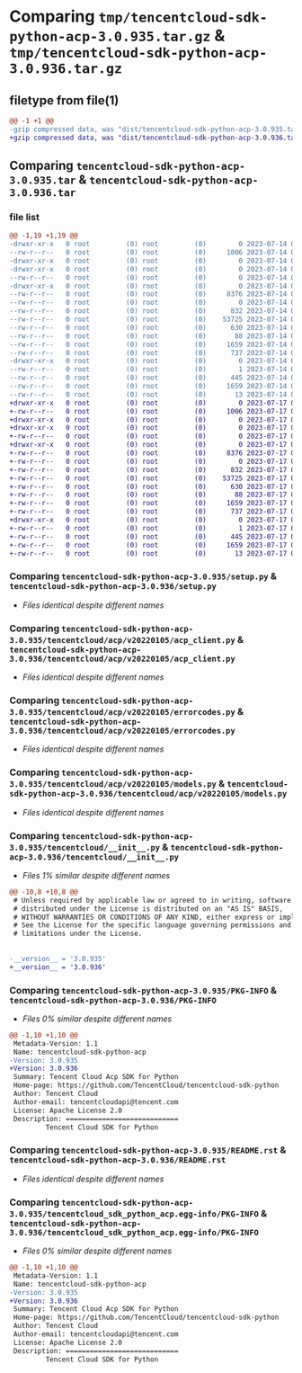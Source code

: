 # Comparing `tmp/tencentcloud-sdk-python-acp-3.0.935.tar.gz` & `tmp/tencentcloud-sdk-python-acp-3.0.936.tar.gz`

## filetype from file(1)

```diff
@@ -1 +1 @@
-gzip compressed data, was "dist/tencentcloud-sdk-python-acp-3.0.935.tar", last modified: Fri Jul 14 00:15:27 2023, max compression
+gzip compressed data, was "dist/tencentcloud-sdk-python-acp-3.0.936.tar", last modified: Mon Jul 17 00:14:46 2023, max compression
```

## Comparing `tencentcloud-sdk-python-acp-3.0.935.tar` & `tencentcloud-sdk-python-acp-3.0.936.tar`

### file list

```diff
@@ -1,19 +1,19 @@
-drwxr-xr-x   0 root         (0) root         (0)        0 2023-07-14 00:15:27.000000 tencentcloud-sdk-python-acp-3.0.935/
--rw-r--r--   0 root         (0) root         (0)     1006 2023-07-14 00:15:27.000000 tencentcloud-sdk-python-acp-3.0.935/setup.py
-drwxr-xr-x   0 root         (0) root         (0)        0 2023-07-14 00:15:27.000000 tencentcloud-sdk-python-acp-3.0.935/tencentcloud/
-drwxr-xr-x   0 root         (0) root         (0)        0 2023-07-14 00:15:27.000000 tencentcloud-sdk-python-acp-3.0.935/tencentcloud/acp/
--rw-r--r--   0 root         (0) root         (0)        0 2023-07-14 00:15:27.000000 tencentcloud-sdk-python-acp-3.0.935/tencentcloud/acp/__init__.py
-drwxr-xr-x   0 root         (0) root         (0)        0 2023-07-14 00:15:27.000000 tencentcloud-sdk-python-acp-3.0.935/tencentcloud/acp/v20220105/
--rw-r--r--   0 root         (0) root         (0)     8376 2023-07-14 00:15:27.000000 tencentcloud-sdk-python-acp-3.0.935/tencentcloud/acp/v20220105/acp_client.py
--rw-r--r--   0 root         (0) root         (0)        0 2023-07-14 00:15:27.000000 tencentcloud-sdk-python-acp-3.0.935/tencentcloud/acp/v20220105/__init__.py
--rw-r--r--   0 root         (0) root         (0)      832 2023-07-14 00:15:27.000000 tencentcloud-sdk-python-acp-3.0.935/tencentcloud/acp/v20220105/errorcodes.py
--rw-r--r--   0 root         (0) root         (0)    53725 2023-07-14 00:15:27.000000 tencentcloud-sdk-python-acp-3.0.935/tencentcloud/acp/v20220105/models.py
--rw-r--r--   0 root         (0) root         (0)      630 2023-07-14 00:15:27.000000 tencentcloud-sdk-python-acp-3.0.935/tencentcloud/__init__.py
--rw-r--r--   0 root         (0) root         (0)       88 2023-07-14 00:15:27.000000 tencentcloud-sdk-python-acp-3.0.935/setup.cfg
--rw-r--r--   0 root         (0) root         (0)     1659 2023-07-14 00:15:27.000000 tencentcloud-sdk-python-acp-3.0.935/PKG-INFO
--rw-r--r--   0 root         (0) root         (0)      737 2023-07-14 00:15:27.000000 tencentcloud-sdk-python-acp-3.0.935/README.rst
-drwxr-xr-x   0 root         (0) root         (0)        0 2023-07-14 00:15:27.000000 tencentcloud-sdk-python-acp-3.0.935/tencentcloud_sdk_python_acp.egg-info/
--rw-r--r--   0 root         (0) root         (0)        1 2023-07-14 00:15:27.000000 tencentcloud-sdk-python-acp-3.0.935/tencentcloud_sdk_python_acp.egg-info/dependency_links.txt
--rw-r--r--   0 root         (0) root         (0)      445 2023-07-14 00:15:27.000000 tencentcloud-sdk-python-acp-3.0.935/tencentcloud_sdk_python_acp.egg-info/SOURCES.txt
--rw-r--r--   0 root         (0) root         (0)     1659 2023-07-14 00:15:27.000000 tencentcloud-sdk-python-acp-3.0.935/tencentcloud_sdk_python_acp.egg-info/PKG-INFO
--rw-r--r--   0 root         (0) root         (0)       13 2023-07-14 00:15:27.000000 tencentcloud-sdk-python-acp-3.0.935/tencentcloud_sdk_python_acp.egg-info/top_level.txt
+drwxr-xr-x   0 root         (0) root         (0)        0 2023-07-17 00:14:46.000000 tencentcloud-sdk-python-acp-3.0.936/
+-rw-r--r--   0 root         (0) root         (0)     1006 2023-07-17 00:14:46.000000 tencentcloud-sdk-python-acp-3.0.936/setup.py
+drwxr-xr-x   0 root         (0) root         (0)        0 2023-07-17 00:14:46.000000 tencentcloud-sdk-python-acp-3.0.936/tencentcloud/
+drwxr-xr-x   0 root         (0) root         (0)        0 2023-07-17 00:14:46.000000 tencentcloud-sdk-python-acp-3.0.936/tencentcloud/acp/
+-rw-r--r--   0 root         (0) root         (0)        0 2023-07-17 00:14:46.000000 tencentcloud-sdk-python-acp-3.0.936/tencentcloud/acp/__init__.py
+drwxr-xr-x   0 root         (0) root         (0)        0 2023-07-17 00:14:46.000000 tencentcloud-sdk-python-acp-3.0.936/tencentcloud/acp/v20220105/
+-rw-r--r--   0 root         (0) root         (0)     8376 2023-07-17 00:14:46.000000 tencentcloud-sdk-python-acp-3.0.936/tencentcloud/acp/v20220105/acp_client.py
+-rw-r--r--   0 root         (0) root         (0)        0 2023-07-17 00:14:46.000000 tencentcloud-sdk-python-acp-3.0.936/tencentcloud/acp/v20220105/__init__.py
+-rw-r--r--   0 root         (0) root         (0)      832 2023-07-17 00:14:46.000000 tencentcloud-sdk-python-acp-3.0.936/tencentcloud/acp/v20220105/errorcodes.py
+-rw-r--r--   0 root         (0) root         (0)    53725 2023-07-17 00:14:46.000000 tencentcloud-sdk-python-acp-3.0.936/tencentcloud/acp/v20220105/models.py
+-rw-r--r--   0 root         (0) root         (0)      630 2023-07-17 00:14:46.000000 tencentcloud-sdk-python-acp-3.0.936/tencentcloud/__init__.py
+-rw-r--r--   0 root         (0) root         (0)       88 2023-07-17 00:14:46.000000 tencentcloud-sdk-python-acp-3.0.936/setup.cfg
+-rw-r--r--   0 root         (0) root         (0)     1659 2023-07-17 00:14:46.000000 tencentcloud-sdk-python-acp-3.0.936/PKG-INFO
+-rw-r--r--   0 root         (0) root         (0)      737 2023-07-17 00:14:46.000000 tencentcloud-sdk-python-acp-3.0.936/README.rst
+drwxr-xr-x   0 root         (0) root         (0)        0 2023-07-17 00:14:46.000000 tencentcloud-sdk-python-acp-3.0.936/tencentcloud_sdk_python_acp.egg-info/
+-rw-r--r--   0 root         (0) root         (0)        1 2023-07-17 00:14:46.000000 tencentcloud-sdk-python-acp-3.0.936/tencentcloud_sdk_python_acp.egg-info/dependency_links.txt
+-rw-r--r--   0 root         (0) root         (0)      445 2023-07-17 00:14:46.000000 tencentcloud-sdk-python-acp-3.0.936/tencentcloud_sdk_python_acp.egg-info/SOURCES.txt
+-rw-r--r--   0 root         (0) root         (0)     1659 2023-07-17 00:14:46.000000 tencentcloud-sdk-python-acp-3.0.936/tencentcloud_sdk_python_acp.egg-info/PKG-INFO
+-rw-r--r--   0 root         (0) root         (0)       13 2023-07-17 00:14:46.000000 tencentcloud-sdk-python-acp-3.0.936/tencentcloud_sdk_python_acp.egg-info/top_level.txt
```

### Comparing `tencentcloud-sdk-python-acp-3.0.935/setup.py` & `tencentcloud-sdk-python-acp-3.0.936/setup.py`

 * *Files identical despite different names*

### Comparing `tencentcloud-sdk-python-acp-3.0.935/tencentcloud/acp/v20220105/acp_client.py` & `tencentcloud-sdk-python-acp-3.0.936/tencentcloud/acp/v20220105/acp_client.py`

 * *Files identical despite different names*

### Comparing `tencentcloud-sdk-python-acp-3.0.935/tencentcloud/acp/v20220105/errorcodes.py` & `tencentcloud-sdk-python-acp-3.0.936/tencentcloud/acp/v20220105/errorcodes.py`

 * *Files identical despite different names*

### Comparing `tencentcloud-sdk-python-acp-3.0.935/tencentcloud/acp/v20220105/models.py` & `tencentcloud-sdk-python-acp-3.0.936/tencentcloud/acp/v20220105/models.py`

 * *Files identical despite different names*

### Comparing `tencentcloud-sdk-python-acp-3.0.935/tencentcloud/__init__.py` & `tencentcloud-sdk-python-acp-3.0.936/tencentcloud/__init__.py`

 * *Files 1% similar despite different names*

```diff
@@ -10,8 +10,8 @@
 # Unless required by applicable law or agreed to in writing, software
 # distributed under the License is distributed on an "AS IS" BASIS,
 # WITHOUT WARRANTIES OR CONDITIONS OF ANY KIND, either express or implied.
 # See the License for the specific language governing permissions and
 # limitations under the License.
 
 
-__version__ = '3.0.935'
+__version__ = '3.0.936'
```

### Comparing `tencentcloud-sdk-python-acp-3.0.935/PKG-INFO` & `tencentcloud-sdk-python-acp-3.0.936/PKG-INFO`

 * *Files 0% similar despite different names*

```diff
@@ -1,10 +1,10 @@
 Metadata-Version: 1.1
 Name: tencentcloud-sdk-python-acp
-Version: 3.0.935
+Version: 3.0.936
 Summary: Tencent Cloud Acp SDK for Python
 Home-page: https://github.com/TencentCloud/tencentcloud-sdk-python
 Author: Tencent Cloud
 Author-email: tencentcloudapi@tencent.com
 License: Apache License 2.0
 Description: ============================
         Tencent Cloud SDK for Python
```

### Comparing `tencentcloud-sdk-python-acp-3.0.935/README.rst` & `tencentcloud-sdk-python-acp-3.0.936/README.rst`

 * *Files identical despite different names*

### Comparing `tencentcloud-sdk-python-acp-3.0.935/tencentcloud_sdk_python_acp.egg-info/PKG-INFO` & `tencentcloud-sdk-python-acp-3.0.936/tencentcloud_sdk_python_acp.egg-info/PKG-INFO`

 * *Files 0% similar despite different names*

```diff
@@ -1,10 +1,10 @@
 Metadata-Version: 1.1
 Name: tencentcloud-sdk-python-acp
-Version: 3.0.935
+Version: 3.0.936
 Summary: Tencent Cloud Acp SDK for Python
 Home-page: https://github.com/TencentCloud/tencentcloud-sdk-python
 Author: Tencent Cloud
 Author-email: tencentcloudapi@tencent.com
 License: Apache License 2.0
 Description: ============================
         Tencent Cloud SDK for Python
```

